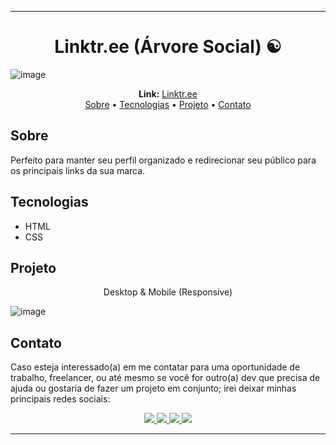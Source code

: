 <hr>
<h1 align="center">Linktr.ee (Árvore Social) ☯️</h1>

![image](https://i.imgur.com/397F13N.png)

<div align="center">
  <b>Link:</b> <a href="https://link-tree-bay.vercel.app/" target="_blank">Linktr.ee</a>
</div>

<div align="center">
  <a href="#sobre">Sobre</a> •
  <a href="#tecnologias">Tecnologias</a> •
  <a href="#projeto">Projeto</a> •
  <a href="#contato">Contato</a> 
</div>

## Sobre
Perfeito para manter seu perfil organizado e redirecionar seu público para os principais links da sua marca.

## Tecnologias
* HTML
* CSS

## Projeto 
<p align="center">
  Desktop & Mobile (Responsive)
</p>

![image](https://i.imgur.com/NH00gZF.png)

## Contato

  Caso esteja interessado(a) em me contatar para uma oportunidade de trabalho, freelancer, ou até mesmo se você for outro(a) dev que precisa de ajuda ou gostaria de fazer   um projeto em conjunto; irei deixar minhas principais redes sociais:

 <div align="center"> 
<a href="https://www.linkedin.com/in/kaic-del-debbio/" target="_blank"><img src="https://img.shields.io/badge/LinkedIn-0077B5?style=for-the-badge&logo=linkedin&logoColor=white" target="_blank">
</a> 
<a href="https://instagram.com/kaicdeldebbio" target="_blank"><img src="https://img.shields.io/badge/-Instagram-%23E4405F?style=for-the-badge&logo=instagram&logoColor=white" target="_blank">
</a>
<a href="https://twitter.com/kaicdeldebbio" target="_blank"><img src="https://img.shields.io/badge/Twitter-1DA1F2?style=for-the-badge&logo=twitter&logoColor=white" target="_blank">
</a>
<a href="https://discord.gg/Aq5cdnRSKw" target="_blank"><img src="https://img.shields.io/badge/Discord-7289DA?style=for-the-badge&logo=discord&logoColor=white" target="_blank">
</a> 
<hr>
